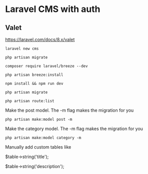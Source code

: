 # Laravel CMS with auth

## Valet
https://laravel.com/docs/8.x/valet


`laravel new cms`

`php artisan migrate`

`composer require laravel/breeze --dev`

`php artisan breeze:install`

`npm install && npm run dev`

`php artisan migrate`

`php artisan route:list`


Make the post model. The -m flag makes the migration for you

`php artisan make:model post -m`

Make the category model. The -m flag makes the migration for you

`php artisan make:model category -m`

Manually add custom tables like

$table->string('title');

$table->string('description');
